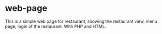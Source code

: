 # web-page
 This is a simple web page for restaurant, showing the restaurant view, menu page, login of the restaurant. With PHP and HTML.
